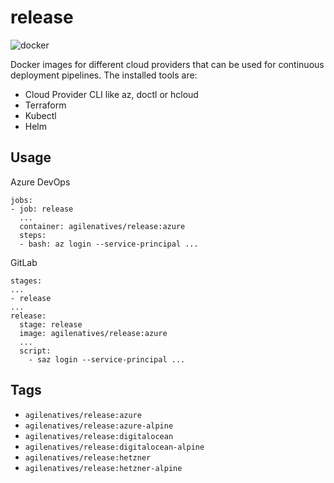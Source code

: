 # release

![docker](https://github.com/agilenatives/release/workflows/docker/badge.svg?branch=master)

Docker images for different cloud providers that can be used for continuous deployment pipelines.
The installed tools are:

- Cloud Provider CLI like az, doctl or hcloud
- Terraform
- Kubectl
- Helm

## Usage

Azure DevOps
```
jobs:
- job: release
  ...
  container: agilenatives/release:azure
  steps:
  - bash: az login --service-principal ...
```

GitLab
```
stages:
...
- release
...
release:
  stage: release
  image: agilenatives/release:azure
  ...
  script:
    - saz login --service-principal ...
```

## Tags

- `agilenatives/release:azure`
- `agilenatives/release:azure-alpine`
- `agilenatives/release:digitalocean`
- `agilenatives/release:digitalocean-alpine`
- `agilenatives/release:hetzner`
- `agilenatives/release:hetzner-alpine`